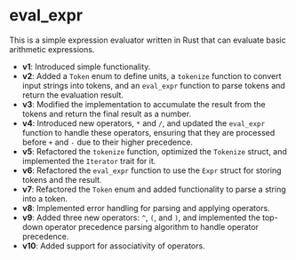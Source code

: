 # eval_expr

This is a simple expression evaluator written in Rust that can evaluate basic arithmetic expressions.

- **v1**: Introduced simple functionality.
- **v2**: Added a `Token` enum to define units, a `tokenize` function to convert input strings into tokens, and an `eval_expr` function to parse tokens and return the evaluation result.
- **v3**: Modified the implementation to accumulate the result from the tokens and return the final result as a number.
- **v4**: Introduced new operators, `*` and `/`, and updated the `eval_expr` function to handle these operators, ensuring that they are processed before `+` and `-` due to their higher precedence.
- **v5**: Refactored the `tokenize` function, optimized the `Tokenize` struct, and implemented the `Iterator` trait for it.
- **v6**: Refactored the `eval_expr` function to use the `Expr` struct for storing tokens and the result.
- **v7**: Refactored the `Token` enum and added functionality to parse a string into a token.
- **v8**: Implemented error handling for parsing and applying operators.
- **v9**: Added three new operators: `^`, `(`, and `)`, and implemented the top-down operator precedence parsing algorithm to handle operator precedence.
- **v10**: Added support for associativity of operators.
